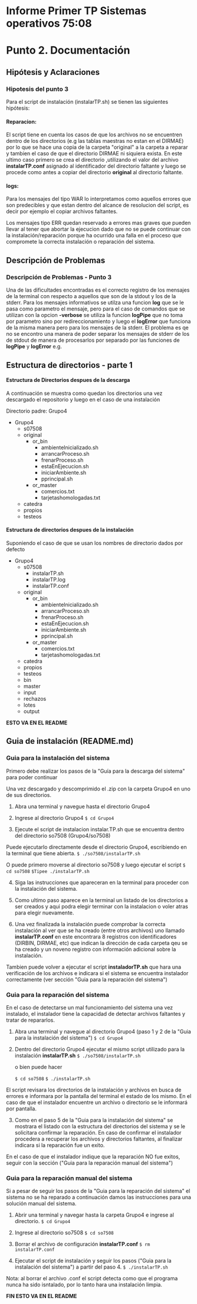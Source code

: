 # Informe Primer TP Sistemas operativos 75:08


# Punto 2. Documentación

## Hipótesis y Aclaraciones

### Hipotesis del punto 3

Para el script de instalación (instalarTP.sh) se tienen las siguientes hipótesis:

#### Reparacion:
El script tiene en cuenta los casos de que los archivos no se encuentren dentro de los directorios (e.g las tablas maestras no estan en el DIRMAE) por lo que se hace una copia de la carpeta "original" a la carpeta a reparar y tambien el caso de que el directorio DIRMAE ni siquiera exista. En este ultimo caso primero se crea el directorio ,utilizando el valor del archivo **instalarTP.conf** asignado al identificador del directorio faltante y luego se procede como antes a copiar del directorio **original** al directorio faltante.

#### logs:
Para los mensajes del tipo WAR lo interpretamos como aquellos errores que son predecibles y que estan dentro del alcance de resolucion del script, es decir por ejemplo el copiar archivos faltantes.

Los mensajes tipo ERR quedan reservado a errores mas graves que pueden llevar al tener que abortar la ejecucion dado que no se puede continuar con la instalación/reparación porque ha ocurrido una falla en el proceso que compromete la correcta instalación o reparación del sistema.

## Descripción de Problemas

### Descripción de Problemas - Punto 3

Una de las dificultades encontradas es el correcto registro de los mensajes de la terminal con respecto a aquellos que son de la stdout y los de la stderr.
Para los mensajes informativos se utilza una funcion **log** que se le pasa como parametro el mensaje, pero para el caso de comandos que se utilizan con la opcion **-verbose** se utiliza la funcion **logPipe** que no toma por parametro sino por redireccionamiento y luego el **logError** que funciona de la misma manera pero para los mensajes de la stderr.
El problema es qe no se encontro una manera de poder separar los mensajes de stderr de los de stdout de manera de procesarlos por separado por las funciones de **logPipe** y **logError**
e.g.




## Estructura de directorios - parte 1

#### Estructura de Directorios despues de la descarga

A continuación se muestra como quedan los directorios una vez descargado el repositorio y luego en el caso de una instalación 

Directorio padre: Grupo4
* Grupo4
	* s07508
	* original
		* or_bin
			* ambienteInicializado.sh
			* arrancarProceso.sh
			* frenarProceso.sh
			* estaEnEjecucion.sh
			* iniciarAmbiente.sh
			* pprincipal.sh
		* or_master
			* comercios.txt
			* tarjetashomologadas.txt
	* catedra
	* propios
	* testeos

#### Estructura de directorios despues de la instalación

Suponiendo el caso de que se usan los nombres de directorio dados por defecto

* Grupo4
	* s07508
		* instalarTP.sh
		* instalarTP.log
		* instalarTP.conf	
	* original
		* or_bin	
			* ambienteInicializado.sh
			* arrancarProceso.sh
			* frenarProceso.sh
			* estaEnEjecucion.sh
			* iniciarAmbiente.sh
			* pprincipal.sh
		* or_master
			* comercios.txt
			* tarjetashomologadas.txt	
	* catedra
	* propios
	* testeos
	* bin
	* master
	* input
	* rechazos
	* lotes
	* output






**ESTO VA EN EL README**
## Guia de instalación (README.md)

### Guia para la instalación del sistema

Primero debe realizar los pasos de la "Guía para la descarga del sistema" para poder continuar

Una vez descargado y descomprimido el .zip con la carpeta Grupo4 en uno de sus directorios.

1. Abra una terminal y navegue hasta el directorio Grupo4
	
2. Ingrese al directorio Grupo4
	`$ cd Grupo4`

3. Ejecute el script de instalacion instalar.TP.sh que se encuentra dentro del directorio so7508 (Grupo4/so7508)

Puede ejecutarlo directamente desde el directorio Grupo4, escribiendo en la terminal que tiene abierta.
	`$ ./so7508/instalarTP.sh`

O puede primero moverse al directorio so7508 y luego ejecutar el script
	`$ cd so7508`
	`$Tipee ./instalarTP.sh`

4. Siga las instrucciones que apareceran en la terminal para proceder con la instalación del sistema.

5. Como ultimo paso aparece en la terminal un listado de los directorios a ser creados y aqui podra elegir terminar con la instalacion o voler atras para elegir nuevamente.

6. Una vez finalizada la instalación puede comprobar la correcta instalación al ver que se ha creado (entre otros archivos) uno llamado **instalarTP.conf** en este encontrara 8 registros con identificadores (DIRBIN, DIRMAE, etc) que indican la dirección de cada carpeta qeu se ha creado y un noveno registro con información adicional sobre la instalación.

Tambien puede volver a ejecutar el script **instaladorTP.sh** que hara una verificación de los archivos e indicara si el sistema se encuentra instalador correctamente (ver sección "Guia para la reparación del sistema")




### Guia para la reparación del sistema

En el caso de detectarse un mal funcionamiento del sistema una vez instalado, el instalador tiene la capacidad de detectar archivos faltantes y tratar de repararlos.

1. Abra una terminal y navegue al directorio Grupo4 (paso 1 y 2 de la "Guia para la instalación del sistema")
	`$ cd Grupo4`

2. Dentro del directorio Grupo4 ejecutar el mismo script utilizado para la instalación **instalarTP.sh**
	`$ ./so7508/instalarTP.sh`

	o bien puede hacer

	`$ cd so7508`
	`$ ./instalarTP.sh`

El script revisara los directorios de la instalación y archivos en busca de errores e informara por la pantalla del terminal el estado de los mismo.
En el caso de que el instalador encuentre un archivo o directorio se le informará por pantalla.

3. Como en el paso 5 de la "Guia para la instalación del sistema" se mostrara el listado con la estructura del directorios del sistema y se le solicitara confirmar la reparación.
En caso de confirmar el instalador procedera a recuperar los archivos y directorios faltantes, al finalizar indicara si la reparación fue un exito.

En el caso de que el instalador indique que la reparación NO fue exitos, seguir con la sección ("Guia para la reparación manual del sistema")

### Guia para la reparación manual del sistema

Si a pesar de seguir los pasos de la "Guia para la reparación del sistema" el sistema no se ha reparado a continuación damos las instrucciones para una solución manual del sistema.

1. Abrir una terminal y navegar hasta la carpeta Grupo4 e ingrese al directorio.
	`$ cd Grupo4`

2. Ingrese al directorio so7508
	`$ cd so7508`

3. Borrar el archivo de configuración **instalarTP.conf**
	`$ rm instalarTP.conf`

4. Ejecutar el script de instalación y seguir los pasos ("Guia para la instalación del sistema") a partir del paso 4.
	`$ ./instalarTP.sh`


Nota: al borrar el archivo .conf el script detecta como que el programa nunca ha sido isntalado, por lo tanto hara una instalación limpia.


**FIN ESTO VA EN EL README**



